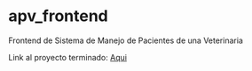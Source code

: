 # apv_frontend
Frontend de Sistema de Manejo de Pacientes de una Veterinaria

Link al proyecto terminado: [Aqui](mern-apv-frontend-qiczlbwlb-joaquincardosorios.vercel.app)
